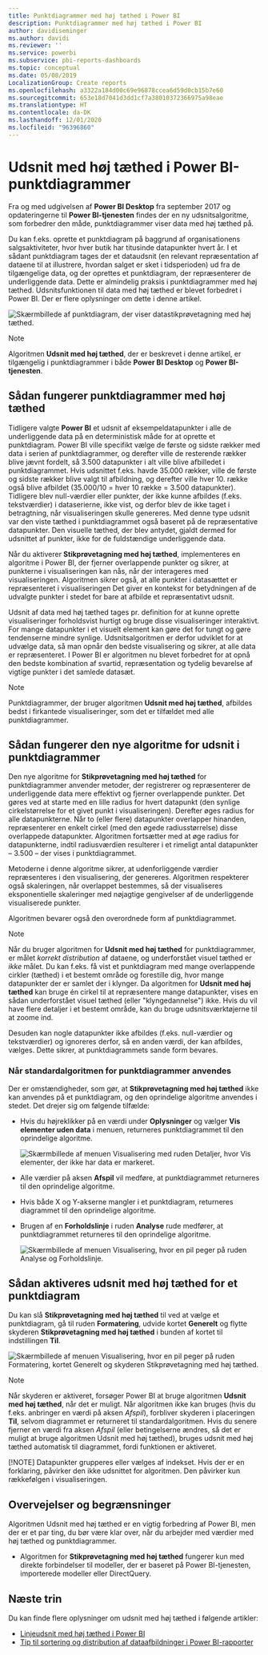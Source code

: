 ```yaml
---
title: Punktdiagrammer med høj tæthed i Power BI
description: Punktdiagrammer med høj tæthed i Power BI
author: davidiseminger
ms.author: davidi
ms.reviewer: ''
ms.service: powerbi
ms.subservice: pbi-reports-dashboards
ms.topic: conceptual
ms.date: 05/08/2019
LocalizationGroup: Create reports
ms.openlocfilehash: a3322a184d00c69e96878ccea6d59d0cb15b7e60
ms.sourcegitcommit: 653e18d7041d3dd1cf7a38010372366975a98eae
ms.translationtype: HT
ms.contentlocale: da-DK
ms.lasthandoff: 12/01/2020
ms.locfileid: "96396860"
---
```

# <a name="high-density-sampling-in-power-bi-scatter-charts"></a>Udsnit med høj tæthed i Power BI-punktdiagrammer
Fra og med udgivelsen af **Power BI Desktop** fra september 2017 og opdateringerne til **Power BI-tjenesten** findes der en ny udsnitsalgoritme, som forbedrer den måde, punktdiagrammer viser data med høj tæthed på.

Du kan f.eks. oprette et punktdiagram på baggrund af organisationens salgsaktiviteter, hvor hver butik har titusinde datapunkter hvert år. I et sådant punktdiagram tages der et dataudsnit (en relevant repræsentation af dataene til at illustrere, hvordan salget er sket i tidsperioden) ud fra de tilgængelige data, og der oprettes et punktdiagram, der repræsenterer de underliggende data. Dette er almindelig praksis i punktdiagrammer med høj tæthed. Udsnitsfunktionen til data med høj tæthed er blevet forbedret i Power BI. Der er flere oplysninger om dette i denne artikel.

![Skærmbillede af punktdiagram, der viser datastikprøvetagning med høj tæthed.](media/desktop-high-density-scatter-charts/high-density-scatter-charts_01.png)

> [!NOTE]
> Algoritmen **Udsnit med høj tæthed**, der er beskrevet i denne artikel, er tilgængelig i punktdiagrammer i både **Power BI Desktop** og **Power BI-tjenesten**.
> 
> 

## <a name="how-high-density-scatter-charts-work"></a>Sådan fungerer punktdiagrammer med høj tæthed
Tidligere valgte **Power BI** et udsnit af eksempeldatapunkter i alle de underliggende data på en deterministisk måde for at oprette et punktdiagram. Power BI ville specifikt vælge de første og sidste rækker med data i serien af punktdiagrammer, og derefter ville de resterende rækker blive jævnt fordelt, så 3.500 datapunkter i alt ville blive afbilledet i punktdiagrammet. Hvis udsnittet f.eks. havde 35.000 rækker, ville de første og sidste rækker blive valgt til afbildning, og derefter ville hver 10. række også blive afbildet (35.000/10 = hver 10 række = 3.500 datapunkter). Tidligere blev null-værdier eller punkter, der ikke kunne afbildes (f.eks. tekstværdier) i dataserierne, ikke vist, og derfor blev de ikke taget i betragtning, når visualiseringen skulle genereres. Med denne type udsnit var den viste tæthed i punktdiagrammet også baseret på de repræsentative datapunkter. Den visuelle tæthed, der blev antydet, gjaldt dermed for udsnittet af punkter, ikke for de fuldstændige underliggende data.

Når du aktiverer **Stikprøvetagning med høj tæthed**, implementeres en algoritme i Power BI, der fjerner overlappende punkter og sikrer, at punkterne i visualiseringen kan nås, når der interageres med visualiseringen. Algoritmen sikrer også, at alle punkter i datasættet er repræsenteret i visualiseringen Det giver en kontekst for betydningen af de udvalgte punkter i stedet for bare at afbilde et repræsentativt udsnit.

Udsnit af data med høj tæthed tages pr. definition for at kunne oprette visualiseringer forholdsvist hurtigt og bruge disse visualiseringer interaktivt. For mange datapunkter i et visuelt element kan gøre det for tungt og gøre tendenserne mindre synlige. Udsnitsalgoritmen er derfor udviklet for at udvælge data, så man opnår den bedste visualisering og sikrer, at alle data er repræsenteret. I Power BI er algoritmen nu blevet forbedret for at opnå den bedste kombination af svartid, repræsentation og tydelig bevarelse af vigtige punkter i det samlede datasæt.

> [!NOTE]
> Punktdiagrammer, der bruger algoritmen **Udsnit med høj tæthed**, afbildes bedst i firkantede visualiseringer, som det er tilfældet med alle punktdiagrammer.
> 
> 

## <a name="how-the-new-scatter-chart-sampling-algorithm-works"></a>Sådan fungerer den nye algoritme for udsnit i punktdiagrammer
Den nye algoritme for **Stikprøvetagning med høj tæthed** for punktdiagrammer anvender metoder, der registrerer og repræsenterer de underliggende data mere effektivt og fjerner overlappende punkter. Det gøres ved at starte med en lille radius for hvert datapunkt (den synlige cirkelstørrelse for et givet punkt i visualiseringen). Derefter øges radius for alle datapunkterne. Når to (eller flere) datapunkter overlapper hinanden, repræsenterer en enkelt cirkel (med den øgede radiusstørrelse) disse overlappede datapunkter. Algoritmen fortsætter med at øge radius for datapunkterne, indtil radiusværdien resulterer i et rimeligt antal datapunkter – 3.500 – der vises i punktdiagrammet.

Metoderne i denne algoritme sikrer, at udenforliggende værdier repræsenteres i den visualisering, der genereres. Algoritmen respekterer også skaleringen, når overlappet bestemmes, så der visualiseres eksponentielle skaleringer med nøjagtige gengivelser af de underliggende visualiserede punkter.

Algoritmen bevarer også den overordnede form af punktdiagrammet.

> [!NOTE]
> Når du bruger algoritmen for **Udsnit med høj tæthed** for punktdiagrammer, er målet *korrekt distribution* af dataene, og underforstået visuel tæthed er *ikke* målet. Du kan f.eks. få vist et punktdiagram med mange overlappende cirkler (tæthed) i et bestemt område og forestille dig, hvor mange datapunkter der er samlet der i klynger. Da algoritmen for **Udsnit med høj tæthed** kan bruge én cirkel til at repræsentere mange datapunkter, vises en sådan underforstået visuel tæthed (eller "klyngedannelse") ikke. Hvis du vil have flere detaljer i et bestemt område, kan du bruge udsnitsværktøjerne til at zoome ind.
> 
> 

Desuden kan nogle datapunkter ikke afbildes (f.eks. null-værdier og tekstværdier) og ignoreres derfor, så en anden værdi, der kan afbildes, vælges. Dette sikrer, at punktdiagrammets sande form bevares.

### <a name="when-the-standard-algorithm-for-scatter-charts-is-used"></a>Når standardalgoritmen for punktdiagrammer anvendes
Der er omstændigheder, som gør, at **Stikprøvetagning med høj tæthed** ikke kan anvendes på et punktdiagram, og den oprindelige algoritme anvendes i stedet. Det drejer sig om følgende tilfælde:

* Hvis du højreklikker på en værdi under **Oplysninger** og vælger **Vis elementer uden data** i menuen, returneres punktdiagrammet til den oprindelige algoritme.
  
  ![Skærmbillede af menuen Visualisering med ruden Detaljer, hvor Vis elementer, der ikke har data er markeret.](media/desktop-high-density-scatter-charts/high-density-scatter-charts_02.png)
* Alle værdier på aksen **Afspil** vil medføre, at punktdiagrammet returneres til den oprindelige algoritme.
* Hvis både X og Y-akserne mangler i et punktdiagram, returneres diagrammet til den oprindelige algoritme.
* Brugen af en **Forholdslinje** i ruden **Analyse** rude medfører, at punktdiagrammet returneres til den oprindelige algoritme.
  
  ![Skærmbillede af menuen Visualisering, hvor en pil peger på ruden Analyse og Forholdslinje.](media/desktop-high-density-scatter-charts/high-density-scatter-charts_03.png)

## <a name="how-to-turn-on-high-density-sampling-for-a-scatter-chart"></a>Sådan aktiveres udsnit med høj tæthed for et punktdiagram
Du kan slå **Stikprøvetagning med høj tæthed** til ved at vælge et punktdiagram, gå til ruden **Formatering**, udvide kortet **Generelt** og flytte skyderen **Stikprøvetagning med høj tæthed** i bunden af kortet til indstillingen **Til**.

![Skærmbillede af menuen Visualisering, hvor en pil peger på ruden Formatering, kortet Generelt og skyderen Stikprøvetagning med høj tæthed.](media/desktop-high-density-scatter-charts/high-density-scatter-charts_04.png)

> [!NOTE]
> Når skyderen er aktiveret, forsøger Power BI at bruge algoritmen **Udsnit med høj tæthed**, når det er muligt. Når algoritmen ikke kan bruges (hvis du f.eks. anbringer en værdi på aksen *Afspil*), forbliver skyderen i placeringen **Til**, selvom diagrammet er returneret til standardalgoritmen. Hvis du senere fjerner en værdi fra aksen *Afspil* (eller betingelserne ændres, så det er muligt at bruge algoritmen Udsnit med høj tæthed), bruges udsnit med høj tæthed automatisk til diagrammet, fordi funktionen er aktiveret.
> 
> [!NOTE]
> Datapunkter grupperes eller vælges af indekset. Hvis der er en forklaring, påvirker den ikke udsnittet for algoritmen. Den påvirker kun rækkefølgen i visualiseringen.
> 
> 

## <a name="considerations-and-limitations"></a>Overvejelser og begrænsninger
Algoritmen Udsnit med høj tæthed er en vigtig forbedring af Power BI, men der er et par ting, du bør være klar over, når du arbejder med værdier med høj tæthed og punktdiagrammer.

* Algoritmen for **Stikprøvetagning med høj tæthed** fungerer kun med direkte forbindelser til modeller, der er baseret på Power BI-tjenesten, importerede modeller eller DirectQuery.

## <a name="next-steps"></a>Næste trin

Du kan finde flere oplysninger om udsnit med høj tæthed i følgende artikler:

* [Linjeudsnit med høj tæthed i Power BI](desktop-high-density-sampling.md)
* [Tip til sortering og distribution af dataafbildninger i Power BI-rapporter](../guidance/report-tips-sort-distribute-data-plots.md)
